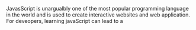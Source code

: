 JavasScript is unargualbly one  of the most popular programming language in the world and is used to create interactive websites and web application. For deveopers, learning javaScript can lead to a 